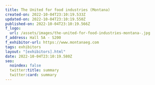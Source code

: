 ```yaml
---
title: The United for food industries (Montana)
created-on: 2022-10-04T23:10:19.533Z
updated-on: 2022-10-04T23:10:19.550Z
published-on: 2022-10-04T23:10:19.566Z
f_logo:
  url: /assets/images/the-united-for-food-industries-montana-.jpg
f_address: Hall 5A - S200
f_exhibitor-url: https://www.montanaeg.com
tags: exhibitors
layout: "[exhibitors].html"
date: 2022-10-04T23:10:19.580Z
seo:
  noindex: false
  twitter:title: summary
  twitter:card: summary
---
```

